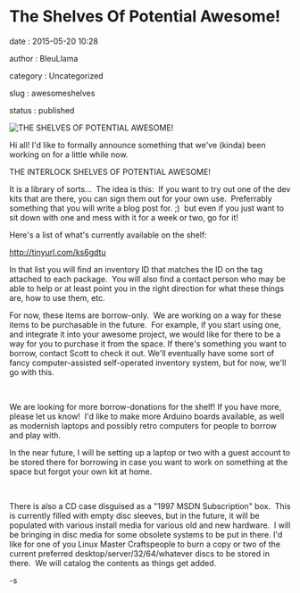 The Shelves Of Potential Awesome!
=================================

date
:   2015-05-20 10:28

author
:   BleuLlama

category
:   Uncategorized

slug
:   awesomeshelves

status
:   published

![THE SHELVES OF POTENTIAL
AWESOME!](http://www.interlockroc.org/wp-content/uploads/2015/05/2015-05-19-21.25.00-300x225.jpg)

Hi all! I'd like to formally announce something that we've (kinda) been
working on for a little while now.

THE INTERLOCK SHELVES OF POTENTIAL AWESOME!

It is a library of sorts...  The idea is this:  If you want to try out
one of the dev kits that are there, you can sign them out for your own
use.  Preferrably something that you will write a blog post for. ;)  but
even if you just want to sit down with one and mess with it for a week
or two, go for it!

Here's a list of what's currently available on the shelf:

<http://tinyurl.com/ks6gdtu>

In that list you will find an inventory ID that matches the ID on the
tag attached to each package.  You will also find a contact person who
may be able to help or at least point you in the right direction for
what these things are, how to use them, etc.

For now, these items are borrow-only.  We are working on a way for these
items to be purchasable in the future.  For example, if you start using
one, and integrate it into your awesome project, we would like for there
to be a way for you to purchase it from the space. If there's something
you want to borrow, contact Scott to check it out. We'll eventually have
some sort of fancy computer-assisted self-operated inventory system, but
for now, we'll go with this.

 

We are looking for more borrow-donations for the shelf! If you have
more, please let us know!  I'd like to make more Arduino boards
available, as well as modernish laptops and possibly retro computers for
people to borrow and play with.

In the near future, I will be setting up a laptop or two with a guest
account to be stored there for borrowing in case you want to work on
something at the space but forgot your own kit at home.

 

There is also a CD case disguised as a "1997 MSDN Subscription" box.
 This is currently filled with empty disc sleeves, but in the future, it
will be populated with various install media for various old and new
hardware.  I will be bringing in disc media for some obsolete systems to
be put in there. I'd like for one of you Linux Master Craftspeople to
burn a copy or two of the current preferred
desktop/server/32/64/whatever discs to be stored in there.  We will
catalog the contents as things get added.

-s
